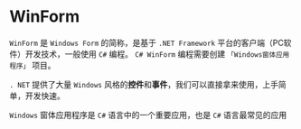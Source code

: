 # WinForm

`WinForm` 是 `Windows Form` 的简称，是基于 `.NET Framework` 平台的客户端（PC软件）开发技术，一般使用 `C#` 编程。 `C# WinForm` 编程需要创建 `「Windows窗体应用程序」` 项目。

`. NET` 提供了大量 `Windows` 风格的**控件**和**事件**，我们可以直接拿来使用，上手简单，开发快速。

`Windows` 窗体应用程序是 `C#` 语言中的一个重要应用，也是 `C#` 语言最常见的应用
